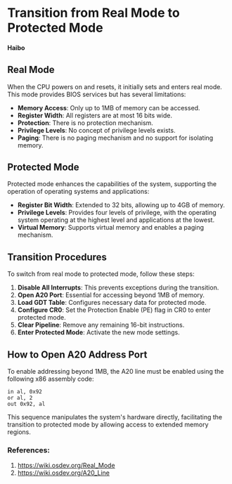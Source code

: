 # Transition from Real Mode to Protected Mode
#### Haibo

## Real Mode
When the CPU powers on and resets, it initially sets and enters real mode. This mode provides BIOS services but has several limitations:
- **Memory Access**: Only up to 1MB of memory can be accessed.
- **Register Width**: All registers are at most 16 bits wide.
- **Protection**: There is no protection mechanism.
- **Privilege Levels**: No concept of privilege levels exists.
- **Paging**: There is no paging mechanism and no support for isolating memory.

## Protected Mode
Protected mode enhances the capabilities of the system, supporting the operation of operating systems and applications:
- **Register Bit Width**: Extended to 32 bits, allowing up to 4GB of memory.
- **Privilege Levels**: Provides four levels of privilege, with the operating system operating at the highest level and applications at the lowest.
- **Virtual Memory**: Supports virtual memory and enables a paging mechanism.

## Transition Procedures
To switch from real mode to protected mode, follow these steps:
1. **Disable All Interrupts**: This prevents exceptions during the transition.
2. **Open A20 Port**: Essential for accessing beyond 1MB of memory.
3. **Load GDT Table**: Configures necessary data for protected mode.
4. **Configure CR0**: Set the Protection Enable (PE) flag in CR0 to enter protected mode.
5. **Clear Pipeline**: Remove any remaining 16-bit instructions.
6. **Enter Protected Mode**: Activate the new mode settings.

## How to Open A20 Address Port
To enable addressing beyond 1MB, the A20 line must be enabled using the following x86 assembly code:
```assembly
in al, 0x92
or al, 2
out 0x92, al
```

This sequence manipulates the system's hardware directly, facilitating the transition to protected mode by allowing access to extended memory regions.

### References:
1. https://wiki.osdev.org/Real_Mode
2. https://wiki.osdev.org/A20_Line